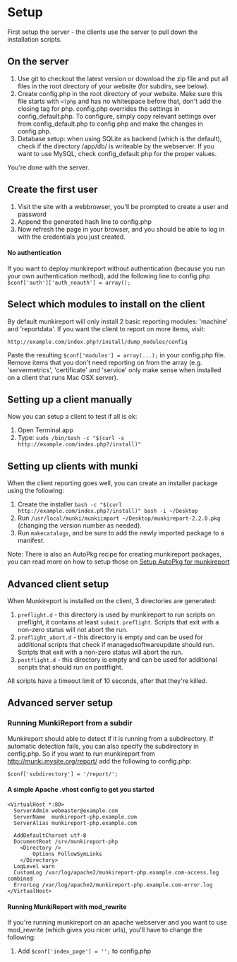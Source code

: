 Setup
=====

First setup the server - the clients use the server to pull down the installation scripts.


On the server
---

 1. Use git to checkout the latest version or download the zip file and put all files in the root directory of your website (for subdirs, see below).
 2. Create config.php in the root directory of your website. Make sure this file starts with `<?php` and has no whitespace before that, don't add the closing tag for php. config.php overrides the settings in config_default.php. To configure, simply copy relevant settings over from config_default.php to config.php and make the changes in config.php.
 3. Database setup: when using SQLite as backend (which is the default), check if the directory /app/db/ is writeable by the webserver. If you want to use MySQL, check config_default.php for the proper values.

 You're done with the server.

Create the first user
---

 1. Visit the site with a webbrowser, you'll be prompted to create a user and password
 2. Append the generated hash line to config.php
 3. Now refresh the page in your browser, and you should be able to log in with the credentials you just created.


#### No authentication

If you want to deploy munkireport without authentication (because you run your own authentication method), add the following line to config.php
`$conf['auth']['auth_noauth'] = array();`

Select which modules to install on the client
---

By default munkireport will only install 2 basic reporting modules: 'machine' and 'reportdata'. If you want the client to report on more items, visit:

 `http://example.com/index.php?/install/dump_modules/config`

Paste the resulting `$conf['modules'] = array(...);` in your config.php file. Remove items that you don't need reporting on from the array (e.g. 'servermetrics', 'certificate' and 'service' only make sense when installed on a client that runs Mac OSX server).

Setting up a client manually
---

Now you can setup a client to test if all is ok:

1. Open Terminal.app
2. Type: `sudo /bin/bash -c "$(curl -s http://example.com/index.php?/install)"`


Setting up clients with munki
---

When the client reporting goes well, you can create an installer package using the following:

1. Create the installer `bash -c "$(curl http://example.com/index.php?/install)" bash -i ~/Desktop`
2. Run `/usr/local/munki/munkiimport ~/Desktop/munkireport-2.2.0.pkg` (changing the version number as needed).
3. Run `makecatalogs`, and be sure to add the newly imported package to a manifest.

Note: There is also an AutoPkg recipe for creating munkireport packages, you can read more on how to setup those on [Setup AutoPkg for munkireport](autopkg.md)


Advanced client setup
---

When Munkireport is installed on the client, 3 directories are generated:

1. `preflight.d` - this directory is used by munkireport to run scripts on preflight, it contains at least `submit.preflight`. Scripts that exit with a non-zero status will not abort the run.
3. `preflight_abort.d` - this directory is empty and can be used for additional scripts that check if managedsoftwareupdate should run. Scripts that exit with a non-zero status will abort the run.
4. `postflight.d` - this directory is empty and can be used for additional scripts that should run on postflight.

All scripts have a timeout limit of 10 seconds, after that they're killed.

Advanced server setup
---

### Running MunkiReport from a subdir

Munkireport should able to detect if it is running from a subdirectory. If automatic detection fails, you can also specify the subdirectory in config.php.
So if you want to run munkireport from http://munki.mysite.org/report/
add the following to config.php:

    $conf['subdirectory'] = '/report/';


#### A simple Apache .vhost config to get you started

    <VirtualHost *:80>
      ServerAdmin webmaster@example.com
      ServerName  munkireport-php.example.com
      ServerAlias munkireport-php.example.com

      AddDefaultCharset utf-8
      DocumentRoot /srv/munkireport-php
        <Directory />
            Options FollowSymLinks
        </Directory>
      LogLevel warn
      CustomLog /var/log/apache2/munkireport-php.example.com-access.log combined
      ErrorLog /var/log/apache2/munkireport-php.example.com-error.log
    </VirtualHost>


#### Running MunkiReport with mod_rewrite

If you're running munkireport on an apache webserver and you want to use mod_rewrite (which gives you nicer urls), you'll have
to change the following:

 1. Add `$conf['index_page'] = '';` to config.php
